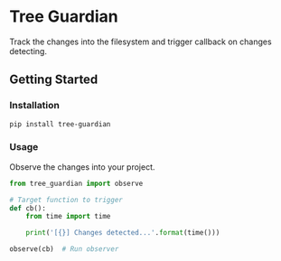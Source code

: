 # Tree Guardian

Track the changes into the filesystem and trigger callback on changes 
 detecting.


## Getting Started

### Installation

```bash
pip install tree-guardian
```

### Usage

Observe the changes into your project.

```python
from tree_guardian import observe

# Target function to trigger
def cb():
    from time import time

    print('[{}] Changes detected...'.format(time()))

observe(cb)  # Run observer
```

